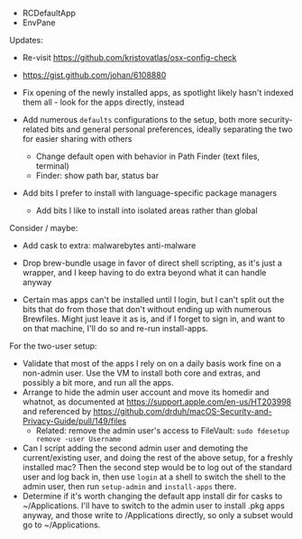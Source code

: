 - RCDefaultApp
- EnvPane

Updates:

- Re-visit https://github.com/kristovatlas/osx-config-check
- https://gist.github.com/johan/6108880
- Fix opening of the newly installed apps, as spotlight likely hasn't indexed
  them all - look for the apps directly, instead
- Add numerous `defaults` configurations to the setup, both more
  security-related bits and general personal preferences, ideally separating
  the two for easier sharing with others
  - Change default open with behavior in Path Finder (text files, terminal)
  - Finder: show path bar, status bar

- Add bits I prefer to install with language-specific package managers
  - Add bits I like to install into isolated areas rather than global

Consider / maybe:

- Add cask to extra: malwarebytes anti-malware
- Drop brew-bundle usage in favor of direct shell scripting, as it's just
  a wrapper, and I keep having to do extra beyond what it can handle anyway

- Certain mas apps can't be installed until I login, but I can't split out the
  bits that do from those that don't without ending up with numerous
  Brewfiles. Might just leave it as is, and if I forget to sign in, and want
  to on that machine, I'll do so and re-run install-apps.

For the two-user setup:

- Validate that most of the apps I rely on on a daily basis work fine on
  a non-admin user. Use the VM to install both core and extras, and possibly
  a bit more, and run all the apps.
- Arrange to hide the admin user account and move its homedir and whatnot, as
  documented at https://support.apple.com/en-us/HT203998 and referenced by
  https://github.com/drduh/macOS-Security-and-Privacy-Guide/pull/149/files
  - Related: remove the admin user's access to FileVault: `sudo fdesetup remove -user Username`
- Can I script adding the second admin user and demoting the current/existing
  user, and doing the rest of the above setup, for a freshly installed mac?
  Then the second step would be to log out of the standard user and log back
  in, then use `login` at a shell to switch the shell to the admin user, then
  run `setup-admin` and `install-apps` there.
- Determine if it's worth changing the default app install dir for casks to
  ~/Applications. I'll have to switch to the admin user to install .pkg apps
  anyway, and those write to /Applications directly, so only a subset would go
  to ~/Applications.
